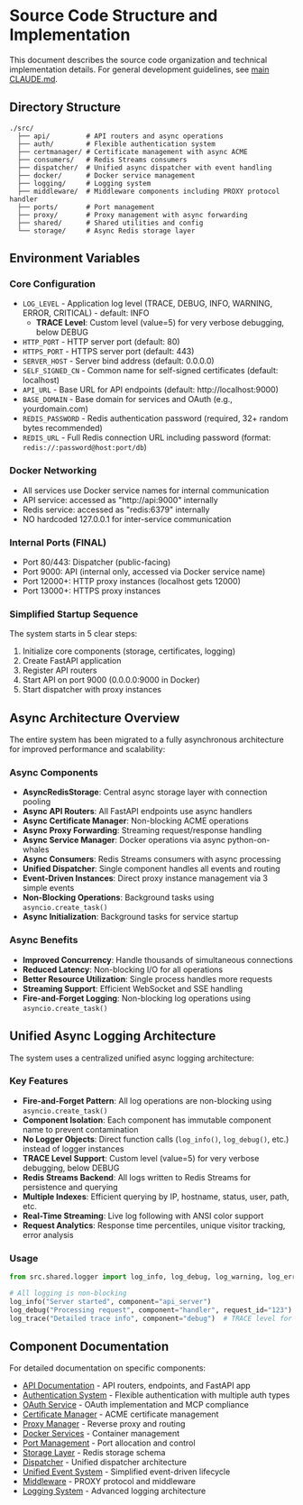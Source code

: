 # Source Code Structure and Implementation

This document describes the source code organization and technical implementation details. For general development guidelines, see [main CLAUDE.md](../CLAUDE.md).

## Directory Structure

```
./src/
  ├── api/         # API routers and async operations
  ├── auth/        # Flexible authentication system
  ├── certmanager/ # Certificate management with async ACME
  ├── consumers/   # Redis Streams consumers
  ├── dispatcher/  # Unified async dispatcher with event handling
  ├── docker/      # Docker service management
  ├── logging/     # Logging system
  ├── middleware/  # Middleware components including PROXY protocol handler
  ├── ports/       # Port management
  ├── proxy/       # Proxy management with async forwarding
  ├── shared/      # Shared utilities and config
  └── storage/     # Async Redis storage layer
```

## Environment Variables

### Core Configuration
- `LOG_LEVEL` - Application log level (TRACE, DEBUG, INFO, WARNING, ERROR, CRITICAL) - default: INFO
  - **TRACE Level**: Custom level (value=5) for very verbose debugging, below DEBUG
- `HTTP_PORT` - HTTP server port (default: 80)
- `HTTPS_PORT` - HTTPS server port (default: 443)
- `SERVER_HOST` - Server bind address (default: 0.0.0.0)
- `SELF_SIGNED_CN` - Common name for self-signed certificates (default: localhost)
- `API_URL` - Base URL for API endpoints (default: http://localhost:9000)
- `BASE_DOMAIN` - Base domain for services and OAuth (e.g., yourdomain.com)
- `REDIS_PASSWORD` - Redis authentication password (required, 32+ random bytes recommended)
- `REDIS_URL` - Full Redis connection URL including password (format: `redis://:password@host:port/db`)

### Docker Networking
- All services use Docker service names for internal communication
- API service: accessed as "http://api:9000" internally
- Redis service: accessed as "redis:6379" internally
- NO hardcoded 127.0.0.1 for inter-service communication

### Internal Ports (FINAL)
- Port 80/443: Dispatcher (public-facing)
- Port 9000: API (internal only, accessed via Docker service name)
- Port 12000+: HTTP proxy instances (localhost gets 12000)
- Port 13000+: HTTPS proxy instances

### Simplified Startup Sequence
The system starts in 5 clear steps:
1. Initialize core components (storage, certificates, logging)
2. Create FastAPI application
3. Register API routers
4. Start API on port 9000 (0.0.0.0:9000 in Docker)
5. Start dispatcher with proxy instances

## Async Architecture Overview

The entire system has been migrated to a fully asynchronous architecture for improved performance and scalability:

### Async Components
- **AsyncRedisStorage**: Central async storage layer with connection pooling
- **Async API Routers**: All FastAPI endpoints use async handlers
- **Async Certificate Manager**: Non-blocking ACME operations
- **Async Proxy Forwarding**: Streaming request/response handling
- **Async Service Manager**: Docker operations via async python-on-whales
- **Async Consumers**: Redis Streams consumers with async processing
- **Unified Dispatcher**: Single component handles all events and routing
- **Event-Driven Instances**: Direct proxy instance management via 3 simple events
- **Non-Blocking Operations**: Background tasks using `asyncio.create_task()`
- **Async Initialization**: Background tasks for service startup

### Async Benefits
- **Improved Concurrency**: Handle thousands of simultaneous connections
- **Reduced Latency**: Non-blocking I/O for all operations
- **Better Resource Utilization**: Single process handles more requests
- **Streaming Support**: Efficient WebSocket and SSE handling
- **Fire-and-Forget Logging**: Non-blocking log operations using `asyncio.create_task()`

## Unified Async Logging Architecture

The system uses a centralized unified async logging architecture:

### Key Features
- **Fire-and-Forget Pattern**: All log operations are non-blocking using `asyncio.create_task()`
- **Component Isolation**: Each component has immutable component name to prevent contamination
- **No Logger Objects**: Direct function calls (`log_info()`, `log_debug()`, etc.) instead of logger instances
- **TRACE Level Support**: Custom level (value=5) for very verbose debugging, below DEBUG
- **Redis Streams Backend**: All logs written to Redis Streams for persistence and querying
- **Multiple Indexes**: Efficient querying by IP, hostname, status, user, path, etc.
- **Real-Time Streaming**: Live log following with ANSI color support
- **Request Analytics**: Response time percentiles, unique visitor tracking, error analysis

### Usage
```python
from src.shared.logger import log_info, log_debug, log_warning, log_error, log_trace

# All logging is non-blocking
log_info("Server started", component="api_server")
log_debug("Processing request", component="handler", request_id="123")
log_trace("Detailed trace info", component="debug")  # TRACE level for verbose debugging
```

## Component Documentation

For detailed documentation on specific components:

- [API Documentation](api/CLAUDE.md) - API routers, endpoints, and FastAPI app
- [Authentication System](auth/CLAUDE.md) - Flexible authentication with multiple auth types
- [OAuth Service](api/oauth/CLAUDE.md) - OAuth implementation and MCP compliance
- [Certificate Manager](certmanager/CLAUDE.md) - ACME certificate management
- [Proxy Manager](proxy/CLAUDE.md) - Reverse proxy and routing
- [Docker Services](docker/CLAUDE.md) - Container management
- [Port Management](ports/CLAUDE.md) - Port allocation and control
- [Storage Layer](storage/CLAUDE.md) - Redis storage schema
- [Dispatcher](dispatcher/CLAUDE.md) - Unified dispatcher architecture
- [Unified Event System](dispatcher/CLAUDE.md#unified-event-architecture) - Simplified event-driven lifecycle
- [Middleware](middleware/CLAUDE.md) - PROXY protocol and middleware
- [Logging System](logging/CLAUDE.md) - Advanced logging architecture